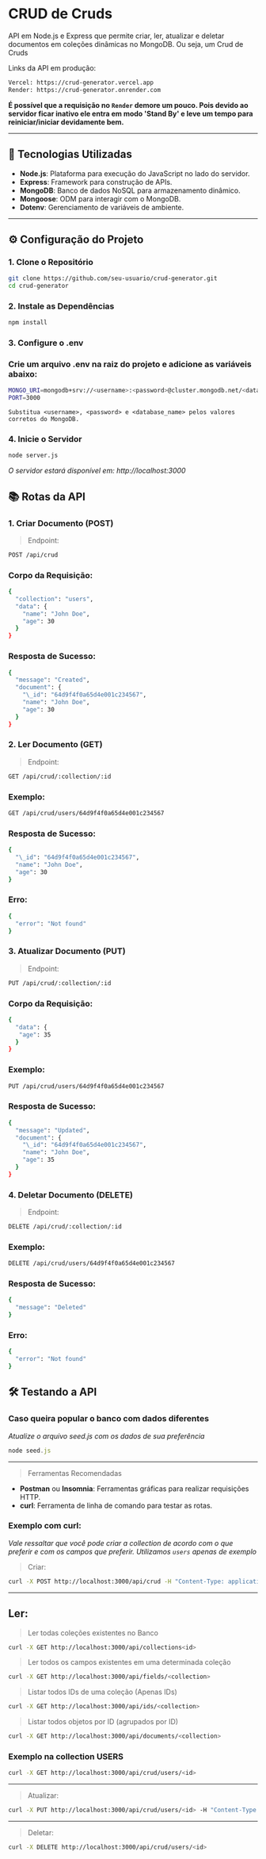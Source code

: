 # CRUD de Cruds

API em Node.js e Express que permite criar, ler, atualizar e deletar documentos em coleções dinâmicas no MongoDB. Ou seja, um Crud de Cruds


Links da API em produção:

```bash
Vercel: https://crud-generator.vercel.app
Render: https://crud-generator.onrender.com
```

**É possível que a requisição no `Render` demore um pouco. Pois devido ao servidor ficar inativo ele entra em modo 'Stand By' e leve um tempo para reiniciar/iniciar devidamente bem.**

---

## 🚀 Tecnologias Utilizadas

- **Node.js**: Plataforma para execução do JavaScript no lado do servidor.
- **Express**: Framework para construção de APIs.
- **MongoDB**: Banco de dados NoSQL para armazenamento dinâmico.
- **Mongoose**: ODM para interagir com o MongoDB.
- **Dotenv**: Gerenciamento de variáveis de ambiente.

---

## ⚙️ Configuração do Projeto

### 1. Clone o Repositório

```bash
git clone https://github.com/seu-usuario/crud-generator.git
cd crud-generator
```

### 2. Instale as Dependências

```bash
npm install
```

### 3. Configure o .env

### Crie um arquivo .env na raiz do projeto e adicione as variáveis abaixo:

```bash
MONGO_URI=mongodb+srv://<username>:<password>@cluster.mongodb.net/<database_name>?retryWrites=true&w=majority
PORT=3000
```

    Substitua <username>, <password> e <database_name> pelos valores corretos do MongoDB.

### 4. Inicie o Servidor

```bash
node server.js
```

_O servidor estará disponível em: http://localhost:3000_

## 📚 Rotas da API

### 1. Criar Documento (POST)

> Endpoint:

```bash
POST /api/crud
```

### Corpo da Requisição:

```bash
{
  "collection": "users",
  "data": {
    "name": "John Doe",
    "age": 30
  }
}
```

### Resposta de Sucesso:

```bash
{
  "message": "Created",
  "document": {
    "\_id": "64d9f4f0a65d4e001c234567",
    "name": "John Doe",
    "age": 30
  }
}
```

### 2. Ler Documento (GET)

> Endpoint:

```bash
GET /api/crud/:collection/:id
```

### Exemplo:

```bash
GET /api/crud/users/64d9f4f0a65d4e001c234567
```

### Resposta de Sucesso:

```bash
{
  "\_id": "64d9f4f0a65d4e001c234567",
  "name": "John Doe",
  "age": 30
}
```

### Erro:

```bash
{
  "error": "Not found"
}
```

### 3. Atualizar Documento (PUT)

> Endpoint:

```bash
PUT /api/crud/:collection/:id
```

### Corpo da Requisição:

```bash
{
  "data": {
   "age": 35
  }
}
```

### Exemplo:

```bash
PUT /api/crud/users/64d9f4f0a65d4e001c234567
```

### Resposta de Sucesso:

```bash
{
  "message": "Updated",
  "document": {
    "\_id": "64d9f4f0a65d4e001c234567",
    "name": "John Doe",
    "age": 35
  }
}
```

### 4. Deletar Documento (DELETE)

> Endpoint:

```bash
DELETE /api/crud/:collection/:id
```

### Exemplo:

```bash
DELETE /api/crud/users/64d9f4f0a65d4e001c234567
```

### Resposta de Sucesso:

```bash
{
  "message": "Deleted"
}
```

### Erro:

```bash
{
  "error": "Not found"
}
```

## 🛠️ Testando a API

### Caso queira popular o banco com dados diferentes

_Atualize o arquivo seed.js com os dados de sua preferência_

```javascript
node seed.js
```

---

> Ferramentas Recomendadas

- **Postman** ou **Insomnia**: Ferramentas gráficas para realizar requisições HTTP.
- **curl**: Ferramenta de linha de comando para testar as rotas.

### Exemplo com curl:

_Vale ressaltar que você pode criar a collection de acordo com o que preferir e com os campos que preferir. Utilizamos `users` apenas de exemplo_

> Criar:

```bash
curl -X POST http://localhost:3000/api/crud -H "Content-Type: application/json" -d '{"collection":"users", "data":{"name":"John Doe","age":30}}'
```

---

## Ler:

> Ler todas coleções existentes no Banco

```bash
curl -X GET http://localhost:3000/api/collections<id>
```

> Ler todos os campos existentes em uma determinada coleção

```bash
curl -X GET http://localhost:3000/api/fields/<collection>
```

> Listar todos IDs de uma coleção (Apenas IDs)

```bash
curl -X GET http://localhost:3000/api/ids/<collection>
```

> Listar todos objetos por ID (agrupados por ID)

```bash
curl -X GET http://localhost:3000/api/documents/<collection>
```

### Exemplo na collection USERS

```bash
curl -X GET http://localhost:3000/api/crud/users/<id>
```

---

> Atualizar:

```bash
curl -X PUT http://localhost:3000/api/crud/users/<id> -H "Content-Type: application/json" -d '{"data":{"age":35}}'
```

---

> Deletar:

```bash
curl -X DELETE http://localhost:3000/api/crud/users/<id>
```
